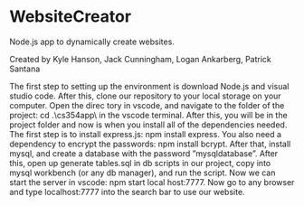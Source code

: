 # WebsiteCreator
Node.js app to dynamically create websites.

Created by Kyle Hanson, Jack Cunningham, Logan Ankarberg, Patrick Santana

The first step to setting up the environment is download Node.js and visual studio code.
After this, clone our repository to your local storage on your computer. Open the direc
tory in vscode, and navigate to the folder of the project: cd .\cs354app\ in the vscode
terminal. After this, you will be in the project folder and now is when you install all
of the dependencies needed. The first step is to install express.js: npm install express.
You also need a dependency to encrypt the passwords: npm install bcrypt. After that,
install mysql, and create a database with the password ”mysqldatabase”. After this, open
up generate tables.sql in db scripts in our project, copy into mysql workbench (or any db
manager), and run the script. Now we can start the server in vscode: npm start local
host:7777. Now go to any browser and type localhost:7777 into the search bar to use our
website.
